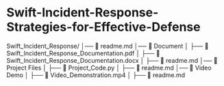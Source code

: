 # Swift-Incident-Response-Strategies-for-Effective-Defense

Swift_Incident_Response/
│── 📄 readme.md
│── 📁 Document
│   ├── 📄 Swift_Incident_Response_Documentation.pdf
│   ├── 📄 Swift_Incident_Response_Documentation.docx
│   ├── 📄 readme.md
│── 📁 Project Files
│   ├── 🐍 Project_Code.py
│   ├── 📄 readme.md
│── 📁 Video Demo
│   ├── 🎥 Video_Demonstration.mp4
│   ├── 📄 readme.md
